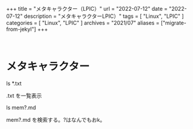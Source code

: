 +++
title = "メタキャラクター（LPIC）"
url = "2022-07-12"
date = "2022-07-12"
description = "メタキャラクターLPIC）"
tags = [
  "Linux",
  "LPIC"
]
categories = [
  "Linux",
  "LPIC"
]
archives = "2021/07"
aliases = ["migrate-from-jekyl"]
+++

<br>

# メタキャラクター

ls *.txt

.txt を一覧表示

ls mem?.md

mem?.md を検索する。?はなんでもおk。
